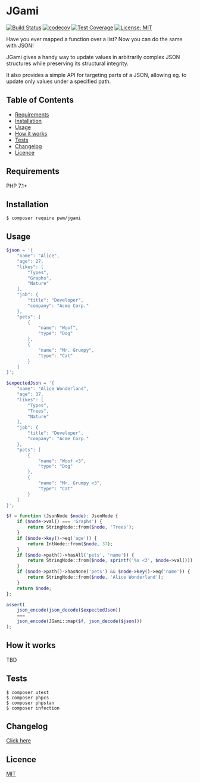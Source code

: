 # JGami

[![Build Status](https://travis-ci.org/pwm/jgami.svg?branch=master)](https://travis-ci.org/pwm/jgami)
[![codecov](https://codecov.io/gh/pwm/jgami/branch/master/graph/badge.svg)](https://codecov.io/gh/pwm/jgami)
[![Test Coverage](https://api.codeclimate.com/v1/badges/94f5bb5073dc902b547f/test_coverage)](https://codeclimate.com/github/pwm/jgami/test_coverage)
[![License: MIT](https://img.shields.io/badge/License-MIT-yellow.svg)](https://opensource.org/licenses/MIT)

Have you ever mapped a function over a list? Now you can do the same with JSON!

JGami gives a handy way to update values in arbitrarily complex JSON structures while preserving its structural integrity.

It also provides a simple API for targeting parts of a JSON, allowing eg. to update only values under a specified path.

## Table of Contents

* [Requirements](#requirements)
* [Installation](#installation)
* [Usage](#usage)
* [How it works](#how-it-works)
* [Tests](#tests)
* [Changelog](#changelog)
* [Licence](#licence)

## Requirements

PHP 7.1+

## Installation

    $ composer require pwm/jgami

## Usage

```php
$json = '{
    "name": "Alice",
    "age": 27,
    "likes": [
        "Types",
        "Graphs",
        "Nature"
    ],
    "job": {
        "title": "Developer",
        "company": "Acme Corp."
    },
    "pets": [
        {
            "name": "Woof",
            "type": "Dog"
        },
        {
            "name": "Mr. Grumpy",
            "type": "Cat"
        }
    ]
}';

$expectedJson = '{
    "name": "Alice Wonderland",
    "age": 37,
    "likes": [
        "Types",
        "Trees",
        "Nature"
    ],
    "job": {
        "title": "Developer",
        "company": "Acme Corp."
    },
    "pets": [
        {
            "name": "Woof <3",
            "type": "Dog"
        },
        {
            "name": "Mr. Grumpy <3",
            "type": "Cat"
        }
    ]
}';

$f = function (JsonNode $node): JsonNode {
    if ($node->val() === 'Graphs') {
        return StringNode::from($node, 'Trees');
    }
    if ($node->key()->eq('age')) {
        return IntNode::from($node, 37);
    }
    if ($node->path()->hasAll('pets', 'name')) {
        return StringNode::from($node, sprintf('%s <3', $node->val()));
    }
    if ($node->path()->hasNone('pets') && $node->key()->eq('name')) {
        return StringNode::from($node, 'Alice Wonderland');
    }
    return $node;
};

assert(
    json_encode(json_decode($expectedJson))
    ===
    json_encode(JGami::map($f, json_decode($json)))
);
```
 
## How it works

TBD

## Tests

	$ composer utest
	$ composer phpcs
	$ composer phpstan
	$ composer infection

## Changelog

[Click here](changelog.md)

## Licence

[MIT](LICENSE)
